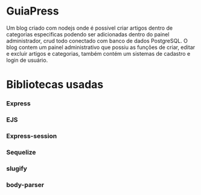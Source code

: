 # GuiaPress
Um blog criado com nodejs onde é possivel criar artigos dentro de categorias especificas podendo ser adicionadas dentro do painel administrador, crud todo conectado com banco de dados PostgreSQL. O blog contem um painel administrativo que possiu as funções de criar, editar e excluir artigos e categorias, também contém um sistemas de cadastro e login de usuário. 

# Bibliotecas usadas
<h3>Express</h3>
<h3>EJS</h3>
<h3>Express-session</h3>
<h3>Sequelize</h3>
<h3>slugify</h3>
<h3>body-parser</h3>
